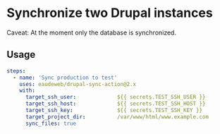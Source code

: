 # Synchronize two Drupal instances

Caveat: At the moment only the database is synchronized.

## Usage

```yml
steps:
  - name: 'Sync production to test'
    uses: eaudeweb/drupal-sync-action@2.x
    with:
      target_ssh_user:             ${{ secrets.TEST_SSH_USER }}
      target_ssh_host:             ${{ secrets.TEST_SSH_HOST }}
      target_ssh_key:              ${{ secrets.TEST_SSH_KEY }}
      target_project_dir:          /var/www/html/www.example.com
      sync_files: true
```